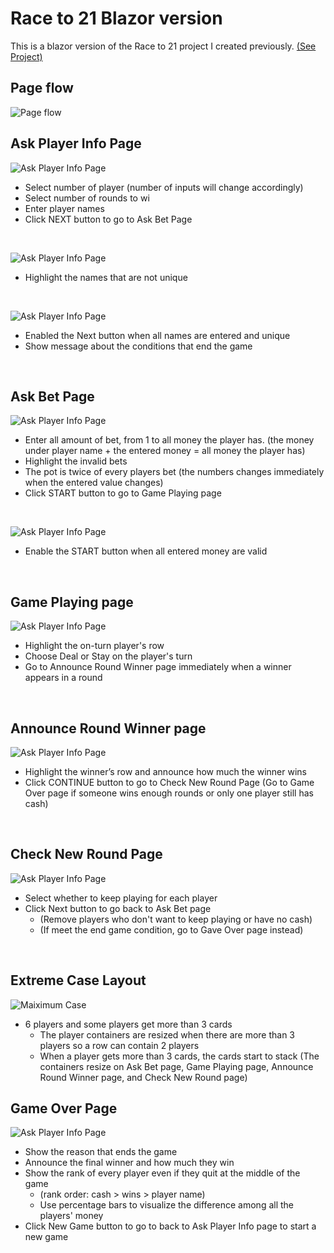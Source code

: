 # Race to 21 Blazor version
This is a blazor version of the Race to 21 project I created previously. [(See Project)](https://github.com/KevinSu-yc/RaceTo21_Game_Improvement)

## Page flow

![Page flow](./wwwroot/sample-data/readme-img/page_flow.png)

## Ask Player Info Page

![Ask Player Info Page](./wwwroot/sample-data/readme-img/ask_player_info_page.png)
* Select number of player (number of inputs will change accordingly)
* Select number of rounds to wi
* Enter player names
* Click NEXT button to go to Ask Bet Page 

<br>

![Ask Player Info Page](./wwwroot/sample-data/readme-img/ask_player_info_page_invalid.png)
* Highlight the names that are not unique

<br>

![Ask Player Info Page](./wwwroot/sample-data/readme-img/ask_player_info_page_enable.png)
* Enabled the Next button when all names are entered and unique
* Show message about the conditions that end the game

<br>

## Ask Bet Page
![Ask Player Info Page](./wwwroot/sample-data/readme-img/ask_bet_page_invalid.png)
* Enter all amount of bet, from 1 to all money the player has. (the money under player name + the entered money = all money the player has)
* Highlight the invalid bets
* The pot is twice of every players bet (the numbers changes immediately when the entered value changes)
* Click START button to go to Game Playing page

<br>

![Ask Player Info Page](./wwwroot/sample-data/readme-img/ask_bet_page_valid.png)
* Enable the START button when all entered money are valid

<br>

## Game Playing page
![Ask Player Info Page](./wwwroot/sample-data/readme-img/game_playing_page.png)
* Highlight the on-turn player's row
* Choose Deal or Stay on the player's turn
* Go to Announce Round Winner page immediately when a winner appears in a round

<br>

## Announce Round Winner page
![Ask Player Info Page](./wwwroot/sample-data/readme-img/announce_winner_page.png)
* Highlight the winner’s row and announce how much the winner wins
* Click CONTINUE button to go to Check New Round Page (Go to Game Over page if someone wins enough rounds or only one player still has cash)

<br>

## Check New Round Page
![Ask Player Info Page](./wwwroot/sample-data/readme-img/check_new_round_page.png)
* Select whether to keep playing for each player
* Click Next button to go back to Ask Bet page
    * (Remove players who don't want to keep playing or have no cash)
    * (If meet the end game condition, go to Gave Over page instead)

<br>

## Extreme Case Layout
![Maiximum Case](./wwwroot/sample-data/readme-img/maximum-case.png)
* 6 players and some players get more than 3 cards
    * The player containers are resized when there are more than 3 players so a row can contain 2 players
    * When a player gets more than 3 cards, the cards start to stack
(The containers resize on Ask Bet page, Game Playing page, Announce Round Winner page, and Check New Round page)

## Game Over Page
![Ask Player Info Page](./wwwroot/sample-data/readme-img/game_over_page.png)
* Show the reason that ends the game
* Announce the final winner and how much they win
* Show the rank of every player even if they quit at the middle of the game
    * (rank order: cash > wins > player name)
    * Use percentage bars to visualize the difference among all the players' money
* Click New Game button to go to back to Ask Player Info page to start a new game